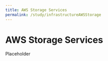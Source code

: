 ```yaml
---
title: AWS Storage Services
permalink: /study/infrastructureAWSStorage
---
```


# AWS Storage Services

Placeholder